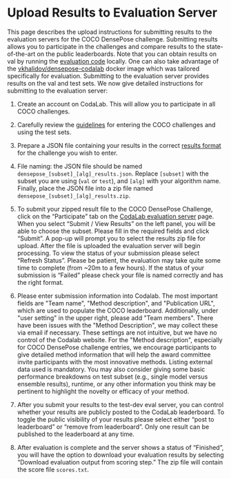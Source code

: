 # Upload Results to Evaluation Server

This page describes the upload instructions for submitting results to the
evaluation servers for the COCO DensePose challenge. Submitting results allows
you to participate in the challenges and compare results to the
state-of-the-art on the public leaderboards. Note that you can obtain results
on val by running the
[evaluation code](https://github.com/facebookresearch/DensePose/blob/master/detectron/datasets/densepose_cocoeval.py)
locally. One can also take advantage of the
[vkhalidov/densepose-codalab](https://hub.docker.com/r/vkhalidov/densepose-codalab/)
docker image which was tailored specifically for evaluation.
Submitting to the evaluation server provides results on the val and
test sets. We now give detailed instructions for submitting to the evaluation
server:

1. Create an account on CodaLab. This will allow you to participate in all COCO challenges.

2. Carefully review the [guidelines](http://cocodataset.org/#guidelines) for
entering the COCO challenges and using the test sets.

3. Prepare a JSON file containing your results in the correct
[results format](results_format.md) for the challenge you wish to enter.

4. File naming: the JSON file should be named `densepose_[subset]_[alg]_results.json`.
Replace `[subset]` with the subset you are using (`val` or `test`),
and `[alg]` with your algorithm name. Finally, place the JSON
file into a zip file named `densepose_[subset]_[alg]_results.zip`.

5. To submit your zipped result file to the COCO DensePose Challenge, click on
the “Participate” tab on the
[CodaLab evaluation server](https://competitions.codalab.org/competitions/19636) page.
When you select “Submit / View Results” on the left panel, you will be able to choose
the subset. Please fill in the required fields and click “Submit”. A pop-up will
prompt you to select the results zip file for upload. After the file is uploaded
the evaluation server will begin processing. To view the status of your submission
please select “Refresh Status”. Please be patient, the evaluation may take quite
some time to complete (from ~20m to a few hours). If the status of your submission
is “Failed” please check your file is named correctly and has the right format.

6. Please enter submission information into Codalab. The most important fields
are "Team name", "Method description", and "Publication URL", which are used
to populate the COCO leaderboard. Additionally, under "user setting" in the
upper right, please add "Team members". There have been issues with the
"Method Description", we may collect these via email if necessary. These
settings are not intuitive, but we have no control of the Codalab website.
For the "Method description", especially for COCO DensePose challenge entries,
we encourage participants to give detailed method information that will help
the award committee invite participants with the most innovative methods.
Listing external data used is mandatory. You may also consider giving some
basic performance breakdowns on test subset (e.g., single model versus
ensemble results), runtime, or any other information you think may be pertinent
to highlight the novelty or efficacy of your method.

7. After you submit your results to the test-dev eval server, you can control
whether your results are publicly posted to the CodaLab leaderboard. To toggle
the public visibility of your results please select either “post to leaderboard”
or “remove from leaderboard”. Only one result can be published to the leaderboard
at any time.

8. After evaluation is complete and the server shows a status of “Finished”,
you will have the option to download your evaluation results by selecting
“Download evaluation output from scoring step.” The zip file will contain the
score file `scores.txt`.

